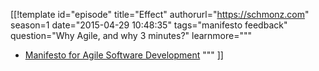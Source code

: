 [[!template id="episode"
title="Effect"
authorurl="https://schmonz.com"
season=1
date="2015-04-29 10:48:35"
tags="manifesto feedback"
question="Why Agile, and why 3 minutes?"
learnmore="""
- [Manifesto for Agile Software Development](http://agilemanifesto.org)
"""
]]

